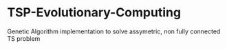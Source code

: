 # TSP-Evolutionary-Computing
Genetic Algorithm implementation to solve assymetric, non fully connected TS problem
